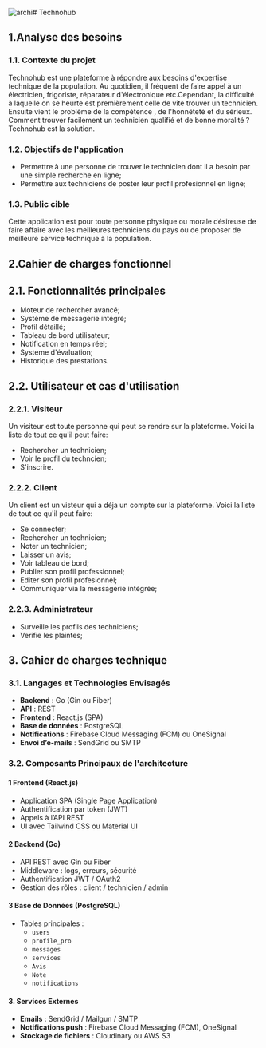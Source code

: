 ![archi](https://github.com/user-attachments/assets/dfcb6d37-4b63-41ca-abac-a11068c5fce0)# Technohub 
## 1.Analyse des besoins
### 1.1. Contexte du projet
Technohub est une plateforme à répondre aux besoins d'expertise  technique de la population. Au quotidien, il fréquent de faire appel à un électricien, frigoriste, réparateur d'électronique etc.Cependant, la difficulté à laquelle on se heurte est premièrement celle de vite trouver un technicien. Ensuite vient le problème de la compétence , de l'honnêteté et du sérieux. Comment trouver  facilement un technicien qualifié  et de bonne moralité ? Technohub est la  solution.

### 1.2. Objectifs de l'application
- Permettre à une personne de trouver le technicien dont il a besoin par une simple recherche en ligne;
- Permettre aux techniciens de poster leur profil profesionnel en ligne;

### 1.3. Public cible
Cette application est pour toute personne physique ou morale désireuse de faire affaire avec les meilleures techniciens du pays ou de proposer de meilleure service technique à la population.

## 2.Cahier de charges fonctionnel
## 2.1. Fonctionnalités principales
- Moteur de rechercher avancé;
- Système de messagerie intégré;
- Profil détaillé;
- Tableau de bord utilisateur;
- Notification en temps réel;
- Systeme d'évaluation;
- Historique des prestations.
  
## 2.2. Utilisateur et cas d'utilisation
### 2.2.1. Visiteur
Un visiteur est toute personne qui  peut se rendre sur la plateforme.
Voici la liste de tout ce qu'il peut faire:
- Rechercher un technicien;
- Voir le profil du techncien;
- S'inscrire.

### 2.2.2. Client
Un client est  un visteur qui a déja un compte sur la plateforme.
Voici la liste de tout ce qu'il peut faire:
- Se connecter;
- Rechercher un technicien;
- Noter un technicien;
- Laisser un avis;
- Voir tableau de bord;
- Publier son profil professionnel;
- Editer son profil profesionnel;
- Communiquer via la messagerie intégrée;

### 2.2.3. Administrateur
- Surveille les profils des techniciens;
- Verifie les plaintes;

## 3. Cahier de charges technique

### 3.1. Langages et Technologies Envisagés

- **Backend** : Go (Gin ou Fiber)
- **API** : REST
- **Frontend** : React.js (SPA)
- **Base de données** : PostgreSQL
- **Notifications** : Firebase Cloud Messaging (FCM) ou OneSignal
- **Envoi d’e-mails** : SendGrid ou SMTP

### 3.2. Composants Principaux de l'architecture 

#### 1 Frontend (React.js)
- Application SPA (Single Page Application)
- Authentification par token (JWT)
- Appels à l’API REST
- UI avec Tailwind CSS ou Material UI

#### 2 Backend (Go)
- API REST avec Gin ou Fiber
- Middleware : logs, erreurs, sécurité
- Authentification JWT / OAuth2
- Gestion des rôles : client / technicien / admin

#### 3 Base de Données (PostgreSQL)
- Tables principales :
  - `users`
  - `profile_pro`
  - `messages`
  - `services`
  - `Avis`
  - `Note`
  - `notifications`

#### 3. Services Externes
- **Emails** : SendGrid / Mailgun / SMTP
- **Notifications push** : Firebase Cloud Messaging (FCM), OneSignal
- **Stockage de fichiers** : Cloudinary ou AWS S3













